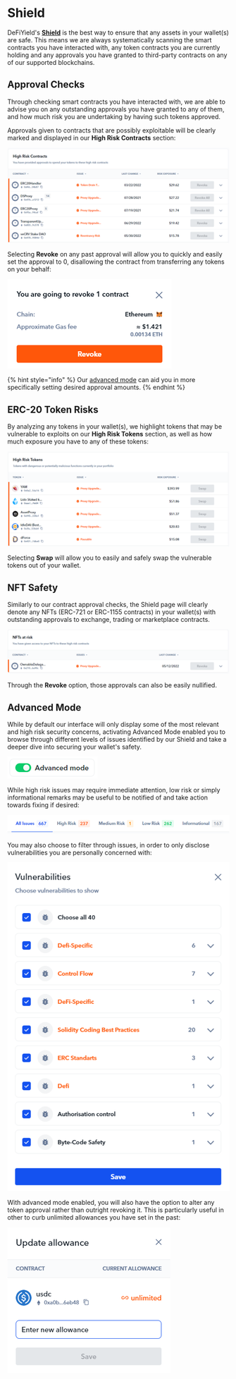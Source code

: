 # Shield

DeFiYield's [**Shield**](https://defiyield.app/shield) is the best way to ensure that any assets in your wallet(s) are safe. This means we are always systematically scanning the smart contracts you have interacted with, any token contracts you are currently holding and any approvals you have granted to third-party contracts on any of our supported blockchains.

## Approval Checks

Through checking smart contracts you have interacted with, we are able to advise you on any outstanding approvals you have granted to any of them, and how much risk you are undertaking by having such tokens approved.

Approvals given to contracts that are possibly exploitable will be clearly marked and displayed in our **High Risk Contracts** section:

![](<../.gitbook/assets/image (31).png>)

Selecting **Revoke** on any past approval will allow you to quickly and easily set the approval to 0, disallowing the contract from transferring any tokens on your behalf:

![](<../.gitbook/assets/image (22).png>)

{% hint style="info" %}
Our [advanced mode](shield.md#advanced-mode) can aid you in more specifically setting desired approval amounts.
{% endhint %}

## ERC-20 Token Risks

By analyzing any tokens in your wallet(s), we highlight tokens that may be vulnerable to exploits on our **High Risk Tokens** section, as well as how much exposure you have to any of these tokens:

![](<../.gitbook/assets/image (11).png>)

Selecting **Swap** will allow you to easily and safely swap the vulnerable tokens out of your wallet.

## NFT Safety

Similarly to our contract approval checks, the Shield page will clearly denote any NFTs (ERC-721 or ERC-1155 contracts) in your wallet(s) with outstanding approvals to exchange, trading or marketplace contracts.

![](<../.gitbook/assets/image (29).png>)

Through the **Revoke** option, those approvals can also be easily nullified.

## Advanced Mode

While by default our interface will only display some of the most relevant and high risk security concerns, activating Advanced Mode enabled you to browse through different levels of issues identified by our Shield and take a deeper dive into securing your wallet's safety.

![Toggle advanced mode on the top right of the page.](<../.gitbook/assets/image (16).png>)

While high risk issues may require immediate attention, low risk or simply informational remarks may be useful to be notified of and take action towards fixing if desired:

![](<../.gitbook/assets/image (17).png>)

You may also choose to filter through issues, in order to only disclose vulnerabilities you are personally concerned with:

![](<../.gitbook/assets/image (27).png>)

With advanced mode enabled, you will also have the option to alter any token approval rather than outright revoking it. This is particularly useful in other to curb unlimited allowances you have set in the past:

![](<../.gitbook/assets/image (35).png>)
